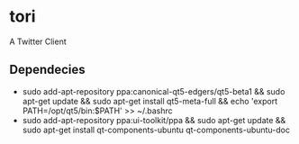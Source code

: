 tori
====

A Twitter Client

## Dependecies

- sudo add-apt-repository ppa:canonical-qt5-edgers/qt5-beta1 && sudo apt-get update && sudo apt-get install qt5-meta-full && echo 'export PATH=/opt/qt5/bin:$PATH' >> ~/.bashrc
- sudo add-apt-repository ppa:ui-toolkit/ppa && sudo apt-get update && sudo apt-get install qt-components-ubuntu qt-components-ubuntu-doc 
